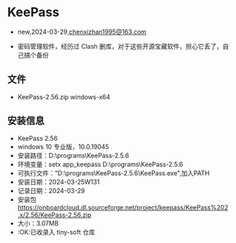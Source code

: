 # KeePass
- new,2024-03-29,chenxizhan1995@163.com

- 密码管理软件，经历过 Clash 删库，对于这些开源宝藏软件，担心它丢了，自己搞个备份
## 文件
- KeePass-2.56.zip  windows-x64
## 安装信息
- KeePass 2.56
- windows 10 专业版，10.0.19045
- 安装路径：D:\programs\KeePass-2.5.6
- 环境变量：setx app_keepass D:\programs\KeePass-2.5.6
- 可执行文件："D:\programs\KeePass-2.5.6\KeePass.exe",加入PATH
- 安装日期：2024-03-25W131
- 记录日期：2024-03-29
- 安装包 https://onboardcloud.dl.sourceforge.net/project/keepass/KeePass%202.x/2.56/KeePass-2.56.zip
- 大小：3.07MB
- :OK:已收录入 tiny-soft 仓库

